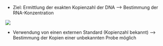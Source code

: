 - Ziel: Ermittlung der exakten Kopienzahl der DNA --> Bestimmung der RNA-Konzentration

![](Pasted%20image%2020250423203633.png)
- Verwendung von einen externen Standard (Kopienzahl bekannt)
--> Bestimmung der Kopien einer unbekannten Probe möglich